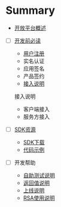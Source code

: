 # Summary

* [开放平台概述](README.md)
* [ ] [开发前必读](chapter1.md)

  * [用户注册](yonghuzhuce.md)
  * 实名认证
  * 应用签名
  * 产品签约
  * [接入说明](jierushuoming.md)

  接入说明

  * 客户端接入
  * 服务方接入

* [ ] [SDK资源](sdkziyuan_md.md)

  * [SDK下载](sdkxiazai.md)
  * [代码示例](dai_ma_shi_li.md)

* [ ] 开发帮助

  * [自助测试说明](zi_zhu_ce_shi_shuo_ming.md)
  * [返回值说明](fan_hui_zhi_shuo_ming.md)
  * [上线说明](shang_xian_shuo_ming.md)
  * [RSA使用说明](rsashi_yong_shuo_ming.md)



